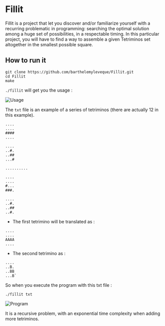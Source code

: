 # Fillit

Fillit is a project that let you discover and/or familiarize yourself with a recurring problematic in programming: searching the optimal solution among a huge set of possibilities, in a respectable timing. In this particular project, you will have to find a way to assemble a given Tetriminos set altogether in the smallest possible square.

## How to run it


```
git clone https://github.com/barthelemyleveque/Fillit.git
cd Fillit
make
```

```./fillit``` will get you the usage :

![Usage](https://i.ibb.co/VV4Vs12/Screen-Shot-2019-10-28-at-11-08-48-AM.png)


The ```txt``` file is an example of a series of tetriminos (there are actually 12 in this example). 

```
....
....
####
....

....
..#.
..##
...#

..........

....
....
#...
###.

....
..#.
..##
..#.
```

* The first tetrimino will be translated as :
```
....
....
AAAA
....
```
* The second tetrimino as :
```
....
..B.
..BB
...B`
```

So when you execute the program with this txt file :

```./fillit txt ```

![Program](https://i.ibb.co/CKCd0fG/Screen-Shot-2019-10-28-at-11-15-22-AM.png)

It is a recursive problem, with an exponential time complexity when adding more tetriminos.
